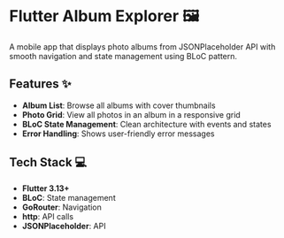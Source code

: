 # Flutter Album Explorer 🖼️

A mobile app that displays photo albums from JSONPlaceholder API with smooth navigation and state management using BLoC pattern.

## Features ✨
- **Album List**: Browse all albums with cover thumbnails
- **Photo Grid**: View all photos in an album in a responsive grid
- **BLoC State Management**: Clean architecture with events and states
- **Error Handling**: Shows user-friendly error messages

## Tech Stack 💻
- **Flutter 3.13+**
- **BLoC**: State management
- **GoRouter**: Navigation
- **http**: API calls
- **JSONPlaceholder**: API

